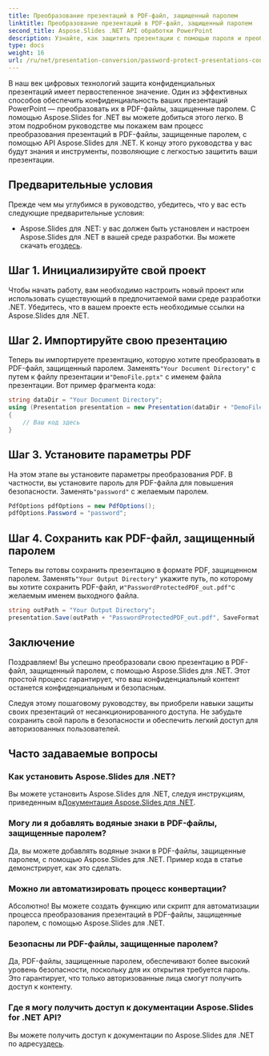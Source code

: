 ```yaml
---
title: Преобразование презентаций в PDF-файл, защищенный паролем
linktitle: Преобразование презентаций в PDF-файл, защищенный паролем
second_title: Aspose.Slides .NET API обработки PowerPoint
description: Узнайте, как защитить презентации с помощью пароля и преобразовать их в PDF-файлы с помощью Aspose.Slides для .NET. Повысьте безопасность данных прямо сейчас.
type: docs
weight: 16
url: /ru/net/presentation-conversion/password-protect-presentations-convert-to-password-protected-pdf/
---
```


В наш век цифровых технологий защита конфиденциальных презентаций имеет первостепенное значение. Один из эффективных способов обеспечить конфиденциальность ваших презентаций PowerPoint — преобразовать их в PDF-файлы, защищенные паролем. С помощью Aspose.Slides for .NET вы можете добиться этого легко. В этом подробном руководстве мы покажем вам процесс преобразования презентаций в PDF-файлы, защищенные паролем, с помощью API Aspose.Slides для .NET. К концу этого руководства у вас будут знания и инструменты, позволяющие с легкостью защитить ваши презентации.

## Предварительные условия

Прежде чем мы углубимся в руководство, убедитесь, что у вас есть следующие предварительные условия:

- Aspose.Slides для .NET: у вас должен быть установлен и настроен Aspose.Slides для .NET в вашей среде разработки. Вы можете скачать его[здесь](https://releases.aspose.com/slides/net/).

## Шаг 1. Инициализируйте свой проект

Чтобы начать работу, вам необходимо настроить новый проект или использовать существующий в предпочитаемой вами среде разработки .NET. Убедитесь, что в вашем проекте есть необходимые ссылки на Aspose.Slides для .NET.

## Шаг 2. Импортируйте свою презентацию

 Теперь вы импортируете презентацию, которую хотите преобразовать в PDF-файл, защищенный паролем. Заменять`"Your Document Directory"` с путем к файлу презентации и`"DemoFile.pptx"` с именем файла презентации. Вот пример фрагмента кода:

```csharp
string dataDir = "Your Document Directory";
using (Presentation presentation = new Presentation(dataDir + "DemoFile.pptx"))
{
    // Ваш код здесь
}
```

## Шаг 3. Установите параметры PDF

 На этом этапе вы установите параметры преобразования PDF. В частности, вы установите пароль для PDF-файла для повышения безопасности. Заменять`"password"` с желаемым паролем.

```csharp
PdfOptions pdfOptions = new PdfOptions();
pdfOptions.Password = "password";
```

## Шаг 4. Сохранить как PDF-файл, защищенный паролем

 Теперь вы готовы сохранить презентацию в формате PDF, защищенном паролем. Заменять`"Your Output Directory"` укажите путь, по которому вы хотите сохранить PDF-файл, и`"PasswordProtectedPDF_out.pdf"`с желаемым именем выходного файла.

```csharp
string outPath = "Your Output Directory";
presentation.Save(outPath + "PasswordProtectedPDF_out.pdf", SaveFormat.Pdf, pdfOptions);
```

## Заключение

Поздравляем! Вы успешно преобразовали свою презентацию в PDF-файл, защищенный паролем, с помощью Aspose.Slides для .NET. Этот простой процесс гарантирует, что ваш конфиденциальный контент останется конфиденциальным и безопасным.

Следуя этому пошаговому руководству, вы приобрели навыки защиты своих презентаций от несанкционированного доступа. Не забудьте сохранить свой пароль в безопасности и обеспечить легкий доступ для авторизованных пользователей.

## Часто задаваемые вопросы

### Как установить Aspose.Slides для .NET?

 Вы можете установить Aspose.Slides для .NET, следуя инструкциям, приведенным в[Документация Aspose.Slides для .NET](https://docs.aspose.com/slides/net/).

### Могу ли я добавлять водяные знаки в PDF-файлы, защищенные паролем?

Да, вы можете добавлять водяные знаки в PDF-файлы, защищенные паролем, с помощью Aspose.Slides для .NET. Пример кода в статье демонстрирует, как это сделать.

### Можно ли автоматизировать процесс конвертации?

Абсолютно! Вы можете создать функцию или скрипт для автоматизации процесса преобразования презентаций в PDF-файлы, защищенные паролем, с помощью Aspose.Slides для .NET.

### Безопасны ли PDF-файлы, защищенные паролем?

Да, PDF-файлы, защищенные паролем, обеспечивают более высокий уровень безопасности, поскольку для их открытия требуется пароль. Это гарантирует, что только авторизованные лица смогут получить доступ к контенту.

### Где я могу получить доступ к документации Aspose.Slides for .NET API?

 Вы можете получить доступ к документации по Aspose.Slides для .NET по адресу[здесь](https://reference.aspose.com/slides/net/).